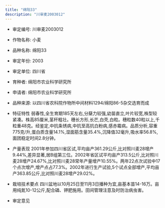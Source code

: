 ```yaml
---
title: "绵阳33"
description: "川审麦2003012"
---
```

* 审定编号:  川审麦2003012

*  作物名称:  小麦

*  品种名称:  绵阳33

*  审定年份:  2003

*  审定单位:  四川省

* 育种者:  绵阳市农业科学研究所

*  申请者:  绵阳市农业科学研究所

*  品种来源:  以四川省农科院作物所中间材料1294/绵阳86-5杂交选育而成

*  特征特性
弱春性,全生育期185天左右,分蘖力较强,幼苗直立,叶片较宽,株型较紧凑。株高85厘米,茎秆粗壮。穗长方形,长芒,白壳,白粒。穗粒数40粒以上,千粒重48克。经鉴定,中抗条锈病,中抗至高抗白粉病,感赤霉病。品质分析,容重775克/升,蛋白质含量14.1%,湿面筋含量35.4%,沉降值32毫升,吸水率56.8%,面团稳定时间2.8分钟。

*  产量表现
2001年参加四川省区试,平均亩产361.29公斤,比对照川麦28增产9.44%,差异显著,居B组第三位。2002年省区试平均亩产313.5公斤,比对照川麦28增产24.67%,比对照川麦28常年产量增产10.55%。两年22点次试验中17个点次增产,增产点占77.3%。2002年进行生产试验,5个试点全部增产,平均亩产363.85公斤,比对照川麦28增产29.02%。

*  栽培技术要点
四川盆地以10月25日至11月3日播种为宜,亩基本苗14-16万。亩用纯氮10-12公斤,配合磷、钾肥施用。田间管理注意及时防治病虫害。

*  审定意见

